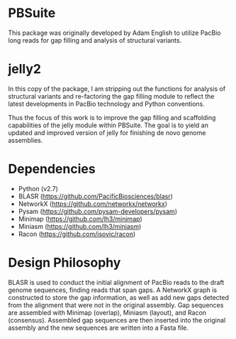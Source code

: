 # PBSuite

This package was originally developed by Adam English to utilize PacBio long reads for gap filling and analysis of structural variants.

# jelly2

In this copy of the package, I am stripping out the functions for analysis of structural variants and re-factoring the gap filling module to reflect the latest developments in PacBio technology and Python conventions.

Thus the focus of this work is to improve the gap filling and scaffolding capabilities of the jelly module within PBSuite. The goal is to yield an updated and improved version of jelly for finishing de novo genome assemblies.

# Dependencies

* Python (v2.7)
* BLASR (https://github.com/PacificBiosciences/blasr)
* NetworkX (https://github.com/networkx/networkx)
* Pysam (https://github.com/pysam-developers/pysam)
* Minimap (https://github.com/lh3/minimap)
* Miniasm (https://github.com/lh3/miniasm)
* Racon (https://github.com/isovic/racon)

# Design Philosophy

BLASR is used to conduct the initial alignment of PacBio reads to the draft genome sequences, finding reads that span gaps. A NetworkX graph is constructed to store the gap information, as well as add new gaps detected from the alignment that were not in the original assembly. Gap sequences are assembled with Minimap (overlap), Miniasm (layout), and Racon (consensus). Assembled gap sequences are then inserted into the original assembly and the new sequences are written into a Fasta file.
